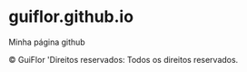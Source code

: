 # guiflor.github.io
Minha página github

© GuiFlor 'Direitos reservados: Todos os direitos reservados.

